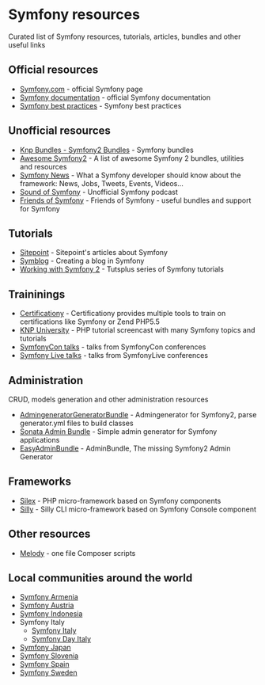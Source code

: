 # Symfony resources

Curated list of Symfony resources, tutorials, articles, bundles and other useful links

## Official resources

* [Symfony.com](http://symfony.com) - official Symfony page
* [Symfony documentation](http://symfony.com/doc) - official Symfony documentation
* [Symfony best practices](http://symfony.com/doc/current/best_practices/index.html) - Symfony best practices

## Unofficial resources

* [Knp Bundles - Symfony2 Bundles](http://knpbundles.com/) - Symfony bundles 
* [Awesome Symfony2](https://github.com/EmanueleMinotto/awesome-symfony2) - A list of awesome Symfony 2 bundles, utilities and resources
* [Symfony News](http://symfony-news.com) - What a Symfony developer should know about the framework: News, Jobs, Tweets, Events, Videos...
* [Sound of Symfony](http://www.soundofsymfony.com/) - Unofficial Symfony podcast
* [Friends of Symfony](http://friendsofsymfony.github.io/) - Friends of Symfony - useful bundles and support for Symfony

## Tutorials

* [Sitepoint](http://www.sitepoint.com/?s=symfony) - Sitepoint's articles about Symfony
* [Symblog](http://tutorial.symblog.co.uk/) - Creating a blog in Symfony
* [Working with Symfony 2](http://code.tutsplus.com/series/working-with-symfony-2--cms-636) - Tutsplus series of Symfony tutorials

## Traininings

* [Certificationy](https://github.com/certificationy) - Certificationy provides multiple tools to train on certifications like Symfony or Zend PHP5.5
* [KNP University](http://knpuniversity.com/) - PHP tutorial screencast with many Symfony topics and tutorials
* [SymfonyCon talks](https://github.com/SymfonyCon) - talks from SymfonyCon conferences
* [Symfony Live talks](https://github.com/SymfonyLive) - talks from SymfonyLive conferences

## Administration

CRUD, models generation and other administration resources

* [AdmingeneratorGeneratorBundle](https://github.com/symfony2admingenerator/AdmingeneratorGeneratorBundle) - Admingenerator for Symfony2, parse generator.yml files to build classes
* [Sonata Admin Bundle](http://github.com/sonata-project/SonataAdminBundle) - Simple admin generator for Symfony applications
* [EasyAdminBundle](https://github.com/javiereguiluz/EasyAdminBundle) - AdminBundle, The missing Symfony2 Admin Generator

## Frameworks

* [Silex](http://silex.sensiolabs.org/) - PHP micro-framework based on Symfony components
* [Silly](https://github.com/mnapoli/silly) - Silly CLI micro-framework based on Symfony Console component

## Other resources

* [Melody](http://melody.sensiolabs.org/) - one file Composer scripts

## Local communities around the world

* [Symfony Armenia](http://symfony.am/)
* [Symfony Austria](http://symfony-austria.org/)
* [Symfony Indonesia](https://github.com/SymfonyId)
* Symfony Italy
  * [Symfony Italy](http://symfony.it/)
  * [Symfony Day Italy](http://symfonyday.it)
* [Symfony Japan](http://www.symfony.gr.jp/)
* [Symfony Slovenia](http://symfony.si)
* [Symfony Spain](http://symfony.es/)
* [Symfony Sweden](http://symfony.se)
